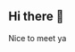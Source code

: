 ## Hi there 👋

<!--
**AnnaLe05/AnnaLe05** is a ✨ _special_ ✨ repository because its `README.md` (this file) appears on your GitHub profile.

Here are some ideas to get you started:

- 🌱 I’m currently learning coding (Python, C++, and R)
- 👯 I’m looking to collaborate on a hackathon, a competition for beginners
- 🤔 I’m looking for help with anything to improve my skills
- 📫 How to reach me: leannguyen.anna@gmail.com
- 😄 Pronouns: She/her
- ⚡ Fun fact: Cat lovers, sunset, museums
--> Nice to meet ya
